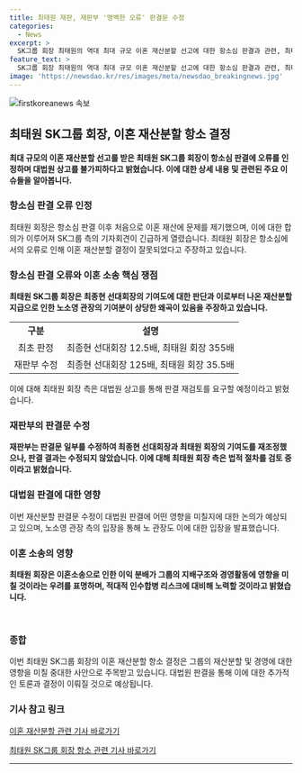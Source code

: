 ```yaml
---
title: 최태원 재판, 재판부 '명백한 오류' 판결문 수정
categories:
  - News
excerpt: >
  SK그룹 회장 최태원의 역대 최대 규모 이혼 재산분할 선고에 대한 항소심 판결과 관련, 최태원 회장이 대법원 상고를 택할 의사를 밝혔습니다. 최태원 회장은 오류가 있다며 항소심 판결을 문제제기하고, 재산분할 지급액수 1조 3,808억 원에 대한 근거가 달라진다고 주장했습니다. 또한, 항소심 재판부가 판결문 일부를 수정했지만, 최태원 회장 측은 재판부의 판결을 단순 경정으로 받아들이지 않고 법적 절차를 검토 중이라고 전했습니다. 최태원 회장과 노소영 관장 간의 이혼소송은 그룹의 지배구조와 경영활동에 대한 지적도 불거지고 있습니다.
feature_text: >
  SK그룹 회장 최태원의 역대 최대 규모 이혼 재산분할 선고에 대한 항소심 판결과 관련, 최태원 회장이 대법원 상고를 택할 의사를 밝혔습니다. 최태원 회장은 오류가 있다며 항소심 판결을 문제제기하고, 재산분할 지급액수 1조 3,808억 원에 대한 근거가 달라진다고 주장했습니다. 또한, 항소심 재판부가 판결문 일부를 수정했지만, 최태원 회장 측은 재판부의 판결을 단순 경정으로 받아들이지 않고 법적 절차를 검토 중이라고 전했습니다. 최태원 회장과 노소영 관장 간의 이혼소송은 그룹의 지배구조와 경영활동에 대한 지적도 불거지고 있습니다.
image: 'https://newsdao.kr/res/images/meta/newsdao_breakingnews.jpg'
---
```


<p><img src="https://newsdao.kr/res/images/meta/newsdao_breakingnews.jpg" alt="firstkoreanews 속보" /></p>

<h2 data-ke-size="size26">최태원 SK그룹 회장, 이혼 재산분할 항소 결정</h2>

<p data-ke-size="size16"><b>최대 규모의 이혼 재산분할 선고를 받은 최태원 SK그룹 회장이 항소심 판결에 오류를 인정하며 대법원 상고를 불가피하다고 밝혔습니다. 이에 대한 상세 내용 및 관련된 주요 이슈들을 알아봅니다.</b></p>

<h3 data-ke-size="size22"><b>항소심 판결 오류 인정</b></h3>

<p data-ke-size="size16">최태원 회장은 항소심 판결 이후 처음으로 이혼 재산에 문제를 제기했으며, 이에 대한 합의가 이루어져 SK그룹 측의 기자회견이 긴급하게 열렸습니다. 최태원 회장은 항소심에서의 오류로 인해 이혼 재산분할 결정이 잘못되었다고 주장하고 있습니다.</p>

<h3 data-ke-size="size22"><b>항소심 판결 오류와 이혼 소송 핵심 쟁점</b></h3>

<p data-ke-size="size16"><b>최태원 SK그룹 회장은 최종현 선대회장의 기여도에 대한 판단과 이로부터 나온 재산분할 지급으로 인한 노소영 관장의 기여분이 상당한 왜곡이 있음을 주장하고 있습니다.</b></p>

<table>
    <tr>
        <td style="text-align: center; height: 17px;"><b>구분</b></td>
        <td style="text-align: center; height: 17px;"><b>설명</b></td>
    </tr>
    <tr>
        <td style="text-align: center; height: 17px;">최초 판정</td>
        <td style="text-align: center; height: 17px;">최종현 선대회장 12.5배, 최태원 회장 355배</td>
    </tr>
    <tr>
        <td style="text-align: center; height: 17px;">재판부 수정</td>
        <td style="text-align: center; height: 17px;">최종현 선대회장 125배, 최태원 회장 35.5배</td>
    </tr>
</table>

<p data-ke-size="size16">이에 대해 최태원 회장 측은 대법원 상고를 통해 판결 재검토를 요구할 예정이라고 밝혔습니다.</p>

<h3 data-ke-size="size22"><b>재판부의 판결문 수정</b></h3>

<p data-ke-size="size16"><b>재판부는 판결문 일부를 수정하여 최종현 선대회장과 최태원 회장의 기여도를 재조정했으나, 판결 결과는 수정되지 않았습니다. 이에 대해 최태원 회장 측은 법적 절차를 검토 중이라고 밝혔습니다.</b></p>

<h3 data-ke-size="size22"><b>대법원 판결에 대한 영향</b></h3>

<p data-ke-size="size16">이번 재산분할 판결문 수정이 대법원 판결에 어떤 영향을 미칠지에 대한 논의가 예상되고 있으며, 노소영 관장 측의 입장을 통해 노 관장도 이에 대한 입장을 발표했습니다.</p>

<h3 data-ke-size="size22"><b>이혼 소송의 영향</b></h3>

<p data-ke-size="size16"><b>최태원 회장은 이혼소송으로 인한 이익 분배가 그룹의 지배구조와 경영활동에 영향을 미칠 것이라는 우려를 표명하며, 적대적 인수합병 리스크에 대비해 노력할 것이라고 밝혔습니다.</b></p>

<p data-ke-size="size16">&nbsp;</p>

<h3 data-ke-size="size22"><b>종합</b></h3>

<p data-ke-size="size16">이번 최태원 SK그룹 회장의 이혼 재산분할 항소 결정은 그룹의 재산분할 및 경영에 대한 영향을 미칠 중대한 사안으로 주목받고 있습니다. 대법원 판결을 통해 이에 대한 추가적인 토론과 결정이 이뤄질 것으로 예상됩니다.</p>

<h3 data-ke-size="size22"><b>기사 참고 링크</b></h3>

<p data-ke-size="size16"><a href="https://www.example.com/news/article1">이혼 재산분할 관련 기사 바로가기</a></p>

<p data-ke-size="size16"><a href="https://www.example.com/news/article2">최태원 SK그룹 회장 항소 관련 기사 바로가기</a></p>

<p><hr></p>

